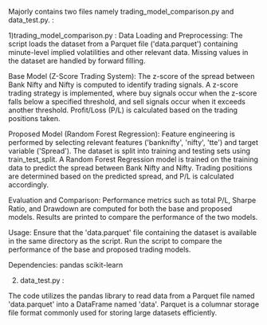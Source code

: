Majorly contains two files namely trading_model_comparison.py and data_test.py. :

1)trading_model_comparison.py :
Data Loading and Preprocessing:
The script loads the dataset from a Parquet file ('data.parquet') containing minute-level implied volatilities and other relevant data.
Missing values in the dataset are handled by forward filling.

Base Model (Z-Score Trading System):
The z-score of the spread between Bank Nifty and Nifty is computed to identify trading signals.
A z-score trading strategy is implemented, where buy signals occur when the z-score falls below a specified threshold, and sell signals occur when it exceeds another threshold.
Profit/Loss (P/L) is calculated based on the trading positions taken.

Proposed Model (Random Forest Regression):
Feature engineering is performed by selecting relevant features ('banknifty', 'nifty', 'tte') and target variable ('Spread').
The dataset is split into training and testing sets using train_test_split.
A Random Forest Regression model is trained on the training data to predict the spread between Bank Nifty and Nifty.
Trading positions are determined based on the predicted spread, and P/L is calculated accordingly.

Evaluation and Comparison:
Performance metrics such as total P/L, Sharpe Ratio, and Drawdown are computed for both the base and proposed models.
Results are printed to compare the performance of the two models.

Usage:
Ensure that the 'data.parquet' file containing the dataset is available in the same directory as the script.
Run the script to compare the performance of the base and proposed trading models.

Dependencies:
pandas
scikit-learn

2) data_test.py :
   
The code utilizes the pandas library to read data from a Parquet file named 'data.parquet' into a DataFrame named 'data'.
Parquet is a columnar storage file format commonly used for storing large datasets efficiently.
